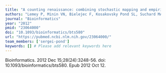 ```yaml
---
title: "A counting renaissance: combining stochastic mapping and empirical Bayes to quickly detect amino acid sites under positive selection"
authors: "Lemey P, Minin VN, Bielejec F, Kosakovsky Pond SL, Suchard MA."
journal: "Bioinformatics"
year: "2012"
pmid: "23064000"
doi: "10.1093/bioinformatics/bts580"
url: "https://pubmed.ncbi.nlm.nih.gov/23064000/"
team_members: ['sergei-pond']
keywords: [] # Please add relevant keywords here
---
```

Bioinformatics. 2012 Dec 15;28(24):3248-56. doi: 10.1093/bioinformatics/bts580. Epub 2012 Oct 12.